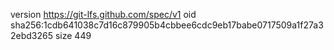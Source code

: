 version https://git-lfs.github.com/spec/v1
oid sha256:1cdb641038c7d16c879905b4cbbee6cdc9eb17babe0717509a1f27a32ebd3265
size 449
